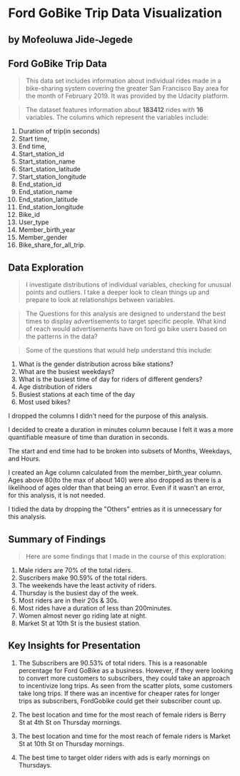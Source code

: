 # Ford GoBike Trip Data Visualization
## by Mofeoluwa Jide-Jegede


## Ford GoBike Trip Data

> This data set includes information about individual rides made in a bike-sharing system covering the greater San Francisco Bay area for the month of February 2019. It was provided by the Udacity platform.

>The dataset features information about **183412** rides with **16** variables. The columns which represent the variables include:
1. Duration of trip(in seconds)
2. Start time, 
3. End time, 
4. Start_station_id
5. Start_station_name
6. Start_station_latitude
7. Start_station_longitude
8. End_station_id
9. End_station_name
10. End_station_latitude
11. End_station_longitude
12. Bike_id 
13. User_type
14. Member_birth_year
15. Member_gender
16. Bike_share_for_all_trip.


## Data Exploration

>I investigate distributions of individual variables, checking for unusual points and outliers. I take a deeper look to clean things up and prepare to look at relationships between variables.

> The Questions for this analysis are designed to understand the best times to display advertisements to target specific people. What kind of reach would advertisements have on ford go bike users based on the patterns in the data?

>Some of the questions that would help understand this include:
1. What is the gender distribution across bike stations?
2. What are the busiest weekdays?
3. What is the busiest time of day for riders of different genders?
4. Age distribution of riders
5. Busiest stations at each time of the day
6. Most used bikes?

I dropped the columns I didn't need for the purpose of this analysis.

I decided to create a duration in minutes column because I felt it was a more quantifiable measure of time than duration in seconds.

The start and end time had to be broken into subsets of Months, Weekdays, and Hours.

I created an Age column calculated from the member_birth_year column. Ages above 80(to the max of about 140) were also dropped as there is a likelihood of ages older than that being an error. Even if it wasn't an error, for this analysis, it is not needed.

I tidied the data by dropping the "Others" entries as it is unnecessary for this analysis.


## Summary of Findings

> Here are some findings that I made in the course of this exploration:
1. Male riders are 70% of the total riders.
2. Suscribers make 90.59% of the total riders.
3. The weekends have the least activity of riders.
4. Thursday is the busiest day of the week.
5. Most riders are in their 20s & 30s.
6. Most rides have a duration of less than 200minutes.
7. Women almost never go riding late at night.
8. Market St at 10th St is the busiest station.


## Key Insights for Presentation

> 
1. The Subscribers are 90.53% of total riders. This is a reasonable percentage for Ford GoBike as a business. However, if they were looking to convert more customers to subscribers, they could take an approach to incentivize long trips. As seen from the scatter plots, some customers take long trips. If there was an incentive for cheaper rates for longer trips as subscribers, FordGobike could get their subscriber count up.

2. The best location and time for the most reach of female riders is Berry St at 4th St on Thursday mornings.

3. The best location and time for the most reach of female riders is Market St at 10th St on Thursday mornings.

4. The best time to target older riders with ads is early mornings on Thursdays.
